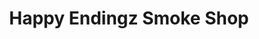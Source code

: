 ---
title: "Happy Endingz Smoke Shop"
url: /san-antonio/happy-endingz-smoke-shop/
shop: E-Zigaretten
---
